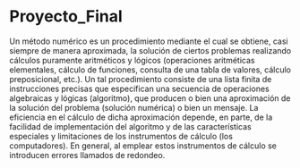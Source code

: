 # Proyecto_Final
Un método numérico es un procedimiento mediante el cual se obtiene, casi siempre de manera aproximada, la solución de ciertos problemas realizando cálculos puramente aritméticos y lógicos (operaciones aritméticas elementales, cálculo de funciones, consulta de una tabla de valores, cálculo preposicional, etc.). Un tal procedimiento consiste de una lista finita de instrucciones precisas que especifican una secuencia de operaciones algebraicas y lógicas (algoritmo), que producen o bien una aproximación de la solución del problema (solución numérica) o bien un mensaje. La eficiencia en el cálculo de dicha aproximación depende, en parte, de la facilidad de implementación del algoritmo y de las características especiales y limitaciones de los instrumentos de cálculo (los computadores). En general, al emplear estos instrumentos de cálculo se introducen errores llamados de redondeo.
